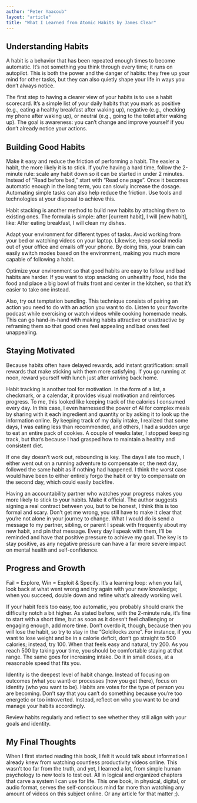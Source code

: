 ```yaml
---
author: "Peter Yaacoub"
layout: "article"
title: "What I Learned from Atomic Habits by James Clear"
---
```


## Understanding Habits  
  
A habit is a behavior that has been repeated enough times to become automatic. It’s not something you think through every time; it runs on autopilot. This is both the power and the danger of habits: they free up your mind for other tasks, but they can also quietly shape your life in ways you don’t always notice.  
  
The first step to having a clearer view of your habits is to use a habit scorecard. It’s a simple list of your daily habits that you mark as positive (e.g., eating a healthy breakfast after waking up), negative (e.g., checking my phone after waking up), or neutral (e.g., going to the toilet after waking up). The goal is awareness: you can’t change and improve yourself if you don’t already notice your actions.  
  
## Building Good Habits  
  
Make it easy and reduce the friction of performing a habit. The easier a habit, the more likely it is to stick. If you’re having a hard time, follow the 2-minute rule: scale any habit down so it can be started in under 2 minutes. Instead of “Read before bed,” start with “Read one page”. Once it becomes automatic enough in the long term, you can slowly increase the dosage. Automating simple tasks can also help reduce the friction. Use tools and technologies at your disposal to achieve this.  
  
Habit stacking is another method to build new habits by attaching them to existing ones. The formula is simple: after [current habit], I will [new habit], like: After eating breakfast, I will clean my dishes.  
  
Adapt your environment for different types of tasks. Avoid working from your bed or watching videos on your laptop. Likewise, keep social media out of your office and emails off your phone. By doing this, your brain can easily switch modes based on the environment, making you much more capable of following a habit.  
  
Optimize your environment so that good habits are easy to follow and bad habits are harder. If you want to stop snacking on unhealthy food, hide the food and place a big bowl of fruits front and center in the kitchen, so that it’s easier to take one instead.  
  
Also, try out temptation bundling. This technique consists of pairing an action you need to do with an action you want to do. Listen to your favorite podcast while exercising or watch videos while cooking homemade meals. This can go hand-in-hand with making habits attractive or unattractive by reframing them so that good ones feel appealing and bad ones feel unappealing.  
  
## Staying Motivated  
  
Because habits often have delayed rewards, add instant gratification: small rewards that make sticking with them more satisfying. If you go running at noon, reward yourself with lunch just after arriving back home.  
  
Habit tracking is another tool for motivation. In the form of a list, a checkmark, or a calendar, it provides visual motivation and reinforces progress. To me, this looked like keeping track of the calories I consumed every day. In this case, I even harnessed the power of AI for complex meals by sharing with it each ingredient and quantity or by asking it to look up the information online. By keeping track of my daily intake, I realized that some days, I was eating less than recommended, and others, I had a sudden urge to eat an entire pack of cookies. A couple of weeks later, I stopped keeping track, but that’s because I had grasped how to maintain a healthy and consistent diet.  
  
If one day doesn’t work out, rebounding is key. The days I ate too much, I either went out on a running adventure to compensate or, the next day, followed the same habit as if nothing had happened. I think the worst case would have been to either entirely forgo the habit or try to compensate on the second day, which could easily backfire.  
  
Having an accountability partner who watches your progress makes you more likely to stick to your habits. Make it official. The author suggests signing a real contract between you, but to be honest, I think this is too formal and scary. Don’t get me wrong, you still have to make it clear that you’re not alone in your journey to change. What I would do is send a message to my partner, sibling, or parent I speak with frequently about my new habit, and pin that message. Every day I speak with them, I’ll be reminded and have that positive pressure to achieve my goal. The key is to stay positive, as any negative pressure can have a far more severe impact on mental health and self-confidence.  
  
## Progress and Growth  
  
Fail = Explore, Win = Exploit & Specify. It’s a learning loop: when you fail, look back at what went wrong and try again with your new knowledge; when you succeed, double down and refine what’s already working well.  
  
If your habit feels too easy, too automatic, you probably should crank the difficulty notch a bit higher. As stated before, with the 2-minute rule, it’s fine to start with a short time, but as soon as it doesn’t feel challenging or engaging enough, add more time. Don’t overdo it, though, because then you will lose the habit, so try to stay in the “Goldilocks zone”. For instance, if you want to lose weight and be in a calorie deficit,  don’t go straight to 500 calories; instead, try 100. When that feels easy and natural, try 200. As you reach 500 by taking your time, you should be comfortable staying at that range. The same goes for increasing intake. Do it in small doses, at a reasonable speed that fits you.  
  
Identity is the deepest level of habit change. Instead of focusing on outcomes (what you want) or processes (how you get there), focus on identity (who you want to be). Habits are votes for the type of person you are becoming. Don’t say that you can’t do something because you’re too energetic or too introverted. Instead, reflect on who you want to be and manage your habits accordingly.  
  
Review habits regularly and reflect to see whether they still align with your goals and identity.  
  
## My Final Thoughts  
  
When I first started reading this book, I felt it would talk about information I already knew from watching countless productivity videos online. This wasn’t too far from the truth, and yet, I learned a lot, from simple human psychology to new tools to test out. All in logical and organized chapters that carve a system I can use for life. This one book, in physical, digital, or audio format, serves the self-conscious mind far more than watching any amount of videos on this subject online. Or any article for that matter ;).  
